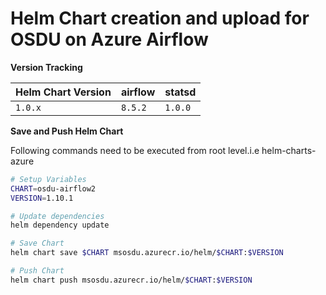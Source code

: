 # Helm Chart creation and upload for OSDU on Azure Airflow

__Version Tracking__

| Helm Chart Version | airflow     | statsd  |
| ------------------ | ----------- |-------- |
| `1.0.x`            | `8.5.2`     | `1.0.0` |


__Save and Push Helm Chart__

Following commands need to be executed from root level.i.e helm-charts-azure

```bash
# Setup Variables
CHART=osdu-airflow2
VERSION=1.10.1

# Update dependencies
helm dependency update

# Save Chart
helm chart save $CHART msosdu.azurecr.io/helm/$CHART:$VERSION

# Push Chart
helm chart push msosdu.azurecr.io/helm/$CHART:$VERSION
```
